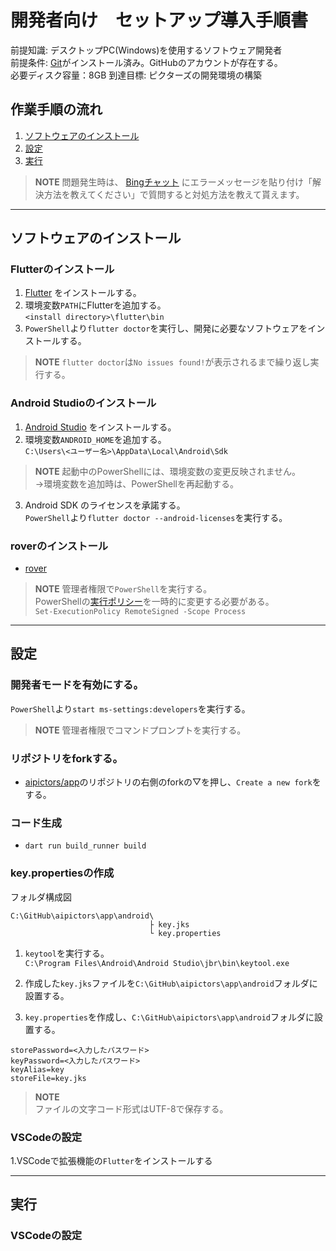 # 開発者向け　セットアップ導入手順書

前提知識: デスクトップPC(Windows)を使用するソフトウェア開発者  
前提条件:  [Git](https://git-scm.com/)がインストール済み。GitHubのアカウントが存在する。   
必要ディスク容量：8GB
到達目標: ピクターズの開発環境の構築 

## 作業手順の流れ
1. [ソフトウェアのインストール](#ソフトウェアのインストール)
1. [設定](#設定)
1. [実行](#実行)

> **NOTE**
> 問題発生時は、
[Bingチャット](https://www.microsoft.com/ja-jp/edge/features/bing-chat?form=MT00D8)
にエラーメッセージを貼り付け「解決方法を教えてください」で質問すると対処方法を教えて貰えます。

---

## ソフトウェアのインストール
### Flutterのインストール
1. [Flutter](https://docs.flutter.dev/get-started/install/windows) をインストールする。
1.  環境変数`PATH`にFlutterを追加する。   
   `<install directory>\flutter\bin`
1. `PowerShell`より`flutter doctor`を実行し、開発に必要なソフトウェアをインストールする。
> **NOTE**
> `flutter doctor`は`No issues found!`が表示されるまで繰り返し実行する。

### Android Studioのインストール
1. [Android Studio](https://docs.flutter.dev/get-started/install/windows#android-setup) をインストールする。
1. 環境変数`ANDROID_HOME`を追加する。  
`C:\Users\<ユーザー名>\AppData\Local\Android\Sdk`  
> **NOTE**
> 起動中のPowerShellには、環境変数の変更反映されません。  
> →環境変数を追加時は、PowerShellを再起動する。 
3. Android SDK のライセンスを承諾する。  
  `PowerShell`より`flutter doctor --android-licenses`を実行する。

### roverのインストール
- [rover](https://www.apollographql.com/docs/rover/getting-started/#windows-powershell-installer)  
> **NOTE**
> 管理者権限で`PowerShell`を実行する。  
> PowerShellの[実行ポリシー](https://learn.microsoft.com/ja-jp/powershell/module/microsoft.powershell.core/about/about_execution_policies)を一時的に変更する必要がある。    
> `Set-ExecutionPolicy RemoteSigned -Scope Process`

---

## 設定
### 開発者モードを有効にする。
`PowerShell`より`start ms-settings:developers`を実行する。
> **NOTE**
> 管理者権限でコマンドプロンプトを実行する。 

### リポジトリをforkする。
- [aipictors/app](https://github.com/aipictors/app)のリポジトリの右側のforkの▽を押し、`Create a new fork`をする。
### コード生成
- `dart run build_runner build`

### key.propertiesの作成
フォルダ構成図
```
C:\GitHub\aipictors\app\android\
                               ├ key.jks
                               └ key.properties
```

1. `keytool`を実行する。  
`C:\Program Files\Android\Android Studio\jbr\bin\keytool.exe`
2. 作成した`key.jks`ファイルを`C:\GitHub\aipictors\app\android`フォルダに設置する。

3. `key.properties`を作成し、`C:\GitHub\aipictors\app\android`フォルダに設置する。
```key.properties
storePassword=<入力したパスワード>
keyPassword=<入力したパスワード>
keyAlias=key  
storeFile=key.jks  
```
> **NOTE**  
> ファイルの文字コード形式はUTF-8で保存する。

### VSCodeの設定
1.VSCodeで拡張機能の`Flutter`をインストールする

---

## 実行
### VSCodeの設定



